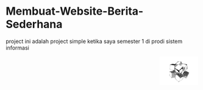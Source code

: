 # Membuat-Website-Berita-Sederhana
project ini adalah project simple ketika saya semester 1 di prodi sistem informasi

<p align="right">
<img src="https://github.com/Rexus17/REXUS17-PLANNING/blob/master/giphy-unscreen.gif" width="100">
</p>
